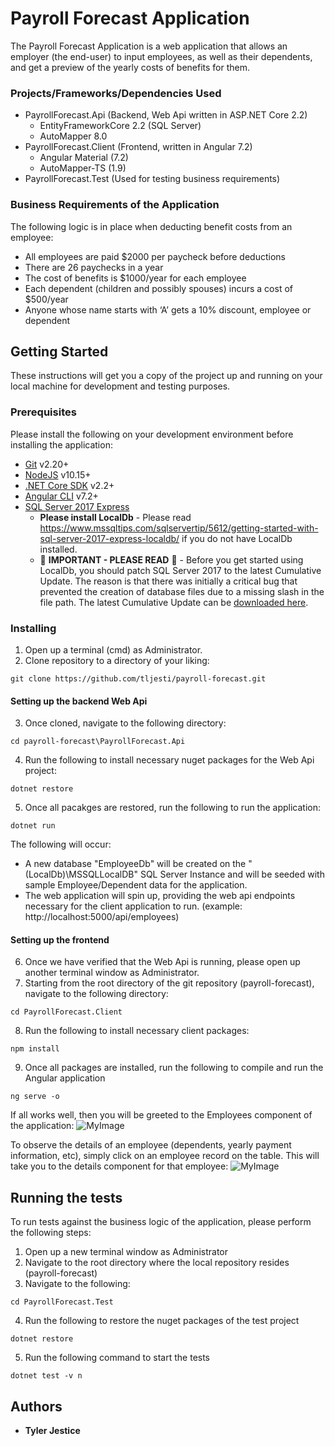 # Payroll Forecast Application

The Payroll Forecast Application is a web application that allows an employer (the end-user) to input employees, as well as their dependents, and get a preview of the yearly costs of benefits for them.

### Projects/Frameworks/Dependencies Used
* PayrollForecast.Api (Backend, Web Api written in ASP.NET Core 2.2)
  * EntityFrameworkCore 2.2 (SQL Server)
  * AutoMapper 8.0
* PayrollForecast.Client (Frontend, written in Angular 7.2)
  * Angular Material (7.2)
  * AutoMapper-TS (1.9)
* PayrollForecast.Test (Used for testing business requirements)

### Business Requirements of the Application
The following logic is in place when deducting benefit costs from an employee:
* All employees are paid $2000 per paycheck before deductions
* There are 26 paychecks in a year
* The cost of benefits is $1000/year for each employee
* Each dependent (children and possibly spouses) incurs a cost of $500/year
* Anyone whose name starts with ‘A’ gets a 10% discount, employee or dependent

## Getting Started

These instructions will get you a copy of the project up and running on your local machine for development and testing purposes. 

### Prerequisites

Please install the following on your development environment before installing the application:
* [Git](https://git-scm.com/downloads) v2.20+
* [NodeJS](https://nodejs.org/en/download/) v10.15+
* [.NET Core SDK](https://dotnet.microsoft.com/download) v2.2+
* [Angular CLI](https://cli.angular.io/) v7.2+
* [SQL Server 2017 Express](https://www.microsoft.com/en-us/sql-server/sql-server-editions-express) 
  * **Please install LocalDb** - Please read https://www.mssqltips.com/sqlservertip/5612/getting-started-with-sql-server-2017-express-localdb/ if you do not have LocalDb installed.
  * :bell: **IMPORTANT - PLEASE READ** :bell: - Before you get started using LocalDb, you should patch SQL Server 2017 to the latest Cumulative Update. The reason is that there was initially a critical bug that prevented the creation of database files due to a missing slash in the file path.  The latest Cumulative Update can be [downloaded here](https://www.microsoft.com/en-us/download/details.aspx?id=56128).

### Installing

1. Open up a terminal (cmd) as Administrator.
2. Clone repository to a directory of your liking:
```
git clone https://github.com/tljesti/payroll-forecast.git
```
#### Setting up the backend Web Api
3. Once cloned, navigate to the following directory:
```
cd payroll-forecast\PayrollForecast.Api
```
4. Run the following to install necessary nuget packages for the Web Api project:
```
dotnet restore
```
5. Once all pacakges are restored, run the following to run the application:
```
dotnet run
```
The following will occur:
* A new database "EmployeeDb" will be created on the "(LocalDb)\MSSQLLocalDB" SQL Server Instance and will be seeded with sample Employee/Dependent data for the application.
* The web application will spin up, providing the web api endpoints necessary for the client application to run.  (example: http://localhost:5000/api/employees)
#### Setting up the frontend
6. Once we have verified that the Web Api is running, please open up another terminal window as Administrator.
7. Starting from the root directory of the git repository (payroll-forecast), navigate to the following directory:
```
cd PayrollForecast.Client
```
8. Run the following to install necessary client packages:
```
npm install
```
9. Once all packages are installed, run the following to compile and run the Angular application
```
ng serve -o
```
If all works well, then you will be greeted to the Employees component of the application:
![MyImage](https://i.imgur.com/nn8aHAb.png)

To observe the details of an employee (dependents, yearly payment information, etc), simply click on an employee record on the table.  This will take you to the details component for that employee:
![MyImage](https://i.imgur.com/dQGdrz5.png)

## Running the tests

To run tests against the business logic of the application, please perform the following steps:
1. Open up a new terminal window as Administrator
2. Navigate to the root directory where the local repository resides (payroll-forecast)
3. Navigate to the following:
```
cd PayrollForecast.Test
```
4. Run the following to restore the nuget packages of the test project
```
dotnet restore
```
5. Run the following command to start the tests
```
dotnet test -v n
```

## Authors

* **Tyler Jestice** 
